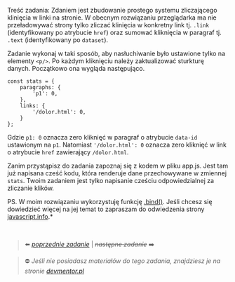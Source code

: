 Treść zadania:
Zdaniem jest zbudowanie prostego systemu zliczającego klinięcia w linki na stronie. W obecnym rozwiązaniu przeglądarka ma nie przeładowywać strony tylko zliczać klinięcia w konkretny link tj. `.link` (identyfikowany po atrybucie `href`) oraz sumować kliknięcia w paragraf tj. `.text` (identyfikowany po `dataset`).

Zadanie wykonaj w taki sposób, aby nasłuchiwanie było ustawione tylko na elementy `<p/>`. Po każdym kliknięciu należy zaktualizować sturkturę danych. Początkowo ona wygląda następująco.

```
const stats = {
    paragraphs: {
        'p1': 0,
    },
    links: {
        '/dolor.html': 0,
    }
};
```

Gdzie `p1: 0` oznacza zero kliknięć w paragraf o atrybucie `data-id` ustawionym na `p1`. Natomiast `'/dolor.html': 0` oznacza zero kliknięć w link o atrybucie `href` zawierający `/dolor.html`.

Zanim przystąpisz do zadania zapoznaj się z kodem w pliku app.js.
Jest tam już napisana cześć kodu, która renderuje dane przechowywane w zmiennej `stats`.
Twoim zadaniem jest tylko napisanie cześciu odpowiedzialnej za zliczanie klików.

PS. W moim rozwiązaniu wykorzystuję funkcję [.bind()](https://developer.mozilla.org/pl/docs/Web/JavaScript/Referencje/Obiekty/Function/bind). Jeśli chcesz się dowiedzieć więcej na jej temat to zapraszam do odwiedzenia strony [javascript.info](https://developer.mozilla.org/pl/docs/Web/JavaScript/Referencje/Obiekty/Function/bind).*


&nbsp;

> :arrow_left: [*poprzednie zadanie*](./../04) | ~~*następne zadanie*~~ :arrow_right:

> :no_entry: *Jeśli nie posiadasz materiałów do tego zadania, znajdziesz je na stronie [devmentor.pl](https://devmentor.pl/p/js-basics/)*
